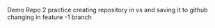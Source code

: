 Demo Repo 2 
practice creating repository in vs and saving it to github
changing in feature -1 branch
